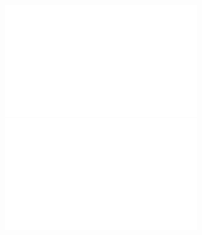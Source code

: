 ![](https://github.com/Fish-Sticks/github-stats/blob/master/generated/overview.svg)
![](https://github.com/Fish-Sticks/github-stats/blob/master/generated/languages.svg)
